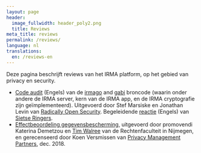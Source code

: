 ```yaml
---
layout: page
header:
  image_fullwidth: header_poly2.png
  title: Reviews
meta_title: reviews
permalink: /reviews/
language: nl
translations:
  en: /reviews-en
---
```


Deze pagina beschrijft reviews van het IRMA platform, op het gebied
van privacy en security.

 * [Code audit](/reviews/irmago-gabi-audit) (Engels) van de
   [irmago](https://github.com/privacybydesign/irmago) and
   [gabi](https://github.com/privacybydesign/gabi) broncode
   (waarin onder andere de IRMA server, kern van de IRMA app, en de IRMA cryptografie
   zijn geïmplementeerd). Uitgevoerd door Stef Marsiske en Jonathan Levin van
   [Radically Open Security](https://radicallyopensecurity.com/).
   Begeleidende [reactie](/reviews/irmago-gabi-audit-reaction) (Engels) van [Sietse Ringers](/mensen#ontwikkelaars).
 * [Effectbeoordeling
   gegevensbescherming](../pdf/DPIA-IRMA-dec-2018.pdf), uitgevoerd
   door promovendi Katerina Demetzou en [Tim
   Walree](https://www.ru.nl/english/people/walree-t/) van de
   Rechtenfaculteit in Nijmegen, en gerecenseerd door Koen Versmissen
   van [Privacy Management Partners](https://www.pmpartners.nl/),
   dec. 2018.
